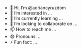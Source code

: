 - 👋 Hi, I’m @adriancyruzdom
- 👀 I’m interested in ...
- 🌱 I’m currently learning ...
- 💞️ I’m looking to collaborate on ...
- 📫 How to reach me ...
- 😄 Pronouns: ...
- ⚡ Fun fact: ...

<!---
adriancyruzdom/adriancyruzdom is a ✨ special ✨ repository because its `README.md` (this file) appears on your GitHub profile.
You can click the Preview link to take a look at your changes.
--->
